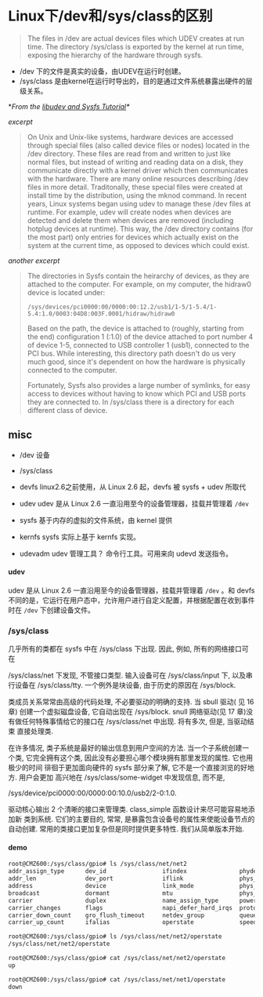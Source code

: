 # Linux下/dev和/sys/class的区别



> The files in /dev are actual devices files which UDEV creates at run time. The directory /sys/class is exported by the kernel at run time, exposing the hierarchy of the hardware through sysfs.

- /dev 下的文件是真实的设备，由UDEV在运行时创建。
- /sys/class 是由kernel在运行时导出的，目的是通过文件系统暴露出硬件的层级关系。



**From the [libudev and Sysfs Tutorial](http://www.signal11.us/oss/udev/)\**

*excerpt*

> On Unix and Unix-like systems, hardware devices are accessed through special files (also called device files or nodes) located in the /dev directory. These files are read from and written to just like normal files, but instead of writing and reading data on a disk, they communicate directly with a kernel driver which then communicates with the hardware. There are many online resources describing /dev files in more detail. Traditonally, these special files were created at install time by the distribution, using the mknod command. In recent years, Linux systems began using udev to manage these /dev files at runtime. For example, udev will create nodes when devices are detected and delete them when devices are removed (including hotplug devices at runtime). This way, the /dev directory contains (for the most part) only entries for devices which actually exist on the system at the current time, as opposed to devices which could exist.

*another excerpt*

> The directories in Sysfs contain the heirarchy of devices, as they are attached to the computer. For example, on my computer, the hidraw0 device is located under:
>
> ```
> /sys/devices/pci0000:00/0000:00:12.2/usb1/1-5/1-5.4/1-5.4:1.0/0003:04D8:003F.0001/hidraw/hidraw0
> ```
>
> Based on the path, the device is attached to (roughly, starting from the end) configuration 1 (:1.0) of the device attached to port number 4 of device 1-5, connected to USB controller 1 (usb1), connected to the PCI bus. While interesting, this directory path doesn't do us very much good, since it's dependent on how the hardware is physically connected to the computer.
>
> Fortunately, Sysfs also provides a large number of symlinks, for easy access to devices without having to know which PCI and USB ports they are connected to. In /sys/class there is a directory for each different class of device.

## misc

- /dev 设备
- /sys/class
- devfs linux2.6之前使用，从 Linux 2.6 起，devfs 被 sysfs + udev 所取代
- udev udev 是从 Linux 2.6 一直沿用至今的设备管理器，挂载并管理着 `/dev` 
- sysfs 基于内存的虚拟的文件系统，由 kernel 提供
- kernfs  sysfs 实际上基于 kernfs 实现。



- udevadm  udev 管理工具？ 命令行工具。可用来向 udevd 发送指令。



#### udev

udev 是从 Linux 2.6 一直沿用至今的设备管理器，挂载并管理着 `/dev` 。和 devfs 不同的是，它运行在用户态中，允许用户进行自定义配置，并根据配置在收到事件时在 `/dev` 下创建设备文件。

###  /sys/class



几乎所有的类都在 sysfs 中在 /sys/class 下出现. 因此, 例如, 所有的网络接口可在

/sys/class/net 下发现, 不管接口类型. 输入设备可在 /sys/class/input 下, 以及串 行设备在 /sys/class/tty. 一个例外是块设备, 由于历史的原因在 /sys/block.

 

类成员关系常常由高级的代码处理, 不必要驱动的明确的支持. 当 sbull 驱动( 见 16 章) 创建一个虚拟磁盘设备, 它自动出现在 /sys/block. snull 网络驱动(见 17 章)没 有做任何特殊事情给它的接口在 /sys/class/net 中出现. 将有多次, 但是, 当驱动结束 直接处理类.

 

在许多情况, 类子系统是最好的输出信息到用户空间的方法. 当一个子系统创建一个类, 它完全拥有这个类, 因此没有必要担心哪个模块拥有那里发现的属性. 它也用极少的时间 徘徊于更加面向硬件的 sysfs 部分来了解, 它不是一个直接浏览的好地方. 用户会更加 高兴地在 /sys/class/some-widget 中发现信息, 而不是,

/sys/device/pci0000:00/0000:00:10.0/usb2/2-0:1.0.

 

驱动核心输出 2 个清晰的接口来管理类. class_simple 函数设计来尽可能容易地添加新 类到系统. 它们的主要目的, 常常, 是暴露包含设备号的属性来使能设备节点的自动创建. 常用的类接口更加复杂但是同时提供更多特性. 我们从简单版本开始.

#### demo



``` bash
root@CMZ600:/sys/class/gpio# ls /sys/class/net/net2
addr_assign_type      dev_id                ifindex               phydev                statistics
addr_len              dev_port              iflink                phys_port_id          subsystem
address               device                link_mode             phys_port_name        testing
broadcast             dormant               mtu                   phys_switch_id        tx_queue_len
carrier               duplex                name_assign_type      power                 type
carrier_changes       flags                 napi_defer_hard_irqs  proto_down            uevent
carrier_down_count    gro_flush_timeout     netdev_group          queues
carrier_up_count      ifalias               operstate             speed

root@CMZ600:/sys/class/gpio# ls /sys/class/net/net2/operstate
/sys/class/net/net2/operstate

root@CMZ600:/sys/class/gpio# cat /sys/class/net/net2/operstate
up

root@CMZ600:/sys/class/gpio# cat /sys/class/net/net1/operstate
down
```

